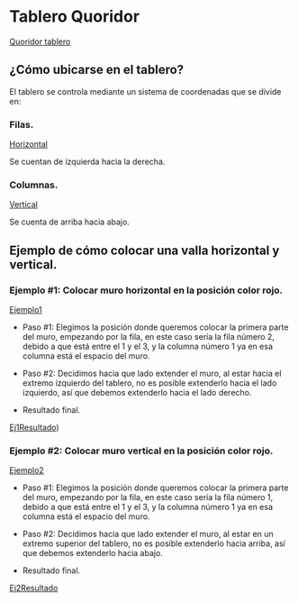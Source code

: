 # Tablero Quoridor

[Quoridor tablero](Imagenes/Tablero.png)

## ¿Cómo ubicarse en el tablero?

El tablero se controla mediante un sistema de coordenadas que se divide en:

### Filas.
[Horizontal](Imagenes/horizontal.png)

Se cuentan de izquierda hacia la derecha.

### Columnas.
[Vertical](Imagenes/vertical.png)

Se cuenta de arriba hacia abajo. 


## Ejemplo de cómo colocar una valla horizontal y vertical.


### Ejemplo #1: Colocar muro horizontal en la posición color rojo.
[Ejemplo1](Imagenes/p1.png)

* Paso #1: Elegimos la posición donde queremos colocar la primera parte del muro, empezando por la fila, en este caso sería la fila número 2, debido a que está entre el 1 y el 3,  y la columna número 1 ya en esa columna está el espacio del muro.

* Paso #2: Decidimos hacia que lado extender el muro, al estar hacia el extremo izquierdo del tablero, no es posible extenderlo hacia el lado izquierdo, así que debemos extenderlo hacia el lado derecho.


* Resultado final.

[Ej1Resultado](Imagenes/r1.png))

### Ejemplo #2: Colocar muro vertical en la posición color rojo.

[Ejemplo2](Imagenes/p2.png)

* Paso #1: Elegimos la posición donde queremos colocar la primera parte del muro, empezando por la fila, en este caso sería la fila número 1, debido a que está entre el 1 y el 3, y la columna número 1 ya en esa columna está el espacio del muro.

* Paso #2: Decidimos hacia que lado extender el muro, al estar en un extremo superior del tablero, no es posible extenderlo hacia arriba, así que debemos extenderlo hacia abajo.

* Resultado final.

[Ej2Resultado](Imagenes/r2.png)





